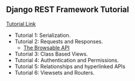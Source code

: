 ## Django REST Framework Tutorial

[Tutorial Link](http://www.django-rest-framework.org/tutorial/1-serialization "Tutorial Link")

- Tutorial 1: Serialization.
- Tutorial 2: Requests and Responses.
	- [The Browsable API](http://www.django-rest-framework.org/topics/browsable-api "The Browsable API")
- Tutorial 3: Class Based Views.
- Tutorial 4: Authentication and Permissions.
- Tutorial 5: Relationships and hyperlinked APIs
- Tutorial 6: Viewsets and Routers.